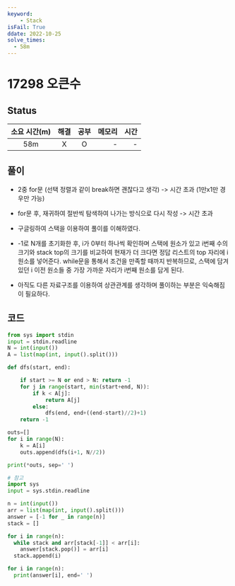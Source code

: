 ```yaml
---
keyword:
    - Stack
isFail: True
ddate: 2022-10-25
solve_times:
  - 58m
---
```


# 17298 오큰수

## Status

| 소요 시간(m) | 해결 | 공부 |  메모리 |  시간 |
| :-------: | :-------: | :-------: | ------: | ----: |
|    58m     |    X    |    O      | - | - |

## 풀이
- 2중 for문 (선택 정렬과 같이 break하면 괜찮다고 생각) -> 시간 초과 (1만x1만 경우만 가능)
- for문 후, 재귀하여 절반씩 탐색하여 나가는 방식으로 다시 작성 -> 시간 초과 
- 구글링하여 스택을 이용하여 풀이를 이해하였다.
 - -1로 N개를 초기화한 후, i가 0부터 하나씩 확인하며 스택에 원소가 있고 i번째 수의 크기와 stack top의 크기를 비교하여 현재가 더 크다면 정답 리스트의 top 자리에 i 원소를 넣어준다. while문을 통해서 조건을 만족할 때까지 반복하므로, 스택에 담겨있던 i 이전 원소들 중 가장 가까운 자리가 i번째 원소를 담게 된다. 

- 아직도 다른 자료구조를 이용하여 상관관계를 생각하며 풀이하는 부분은 익숙해짐이 필요하다. 

## 코드

```python
from sys import stdin 
input = stdin.readline
N = int(input())
A = list(map(int, input().split()))

def dfs(start, end):

    if start >= N or end > N: return -1
    for j in range(start, min(start+end, N)):
        if k < A[j]:
            return A[j] 
        else:
            dfs(end, end+((end-start)//2)+1)
    return -1

outs=[]
for i in range(N):
    k = A[i]
    outs.append(dfs(i+1, N//2))

print(*outs, sep=' ')

```

```py
# 참고
import sys
input = sys.stdin.readline

n = int(input())
arr = list(map(int, input().split()))
answer = [-1 for _ in range(n)]
stack = []

for i in range(n):
  while stack and arr[stack[-1]] < arr[i]:
    answer[stack.pop()] = arr[i]
  stack.append(i)

for i in range(n):
  print(answer[i], end=' ')
```

